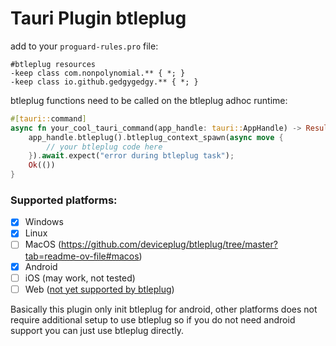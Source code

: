 # Tauri Plugin btleplug
add to your `proguard-rules.pro` file:
```proguard
#btleplug resources
-keep class com.nonpolynomial.** { *; }
-keep class io.github.gedgygedgy.** { *; }
```

btleplug functions need to be called on the btleplug adhoc runtime:
```rust
#[tauri::command]
async fn your_cool_tauri_command(app_handle: tauri::AppHandle) -> Result<(), ()> {
    app_handle.btleplug().btleplug_context_spawn(async move {
        // your btleplug code here
    }).await.expect("error during btleplug task");
    Ok(())
}
```

### Supported platforms:
- [x] Windows
- [x] Linux
- [ ] MacOS (https://github.com/deviceplug/btleplug/tree/master?tab=readme-ov-file#macos)
- [x] Android
- [ ] iOS (may work, not tested)
- [ ] Web ([not yet supported by btleplug](https://github.com/deviceplug/btleplug/tree/master?tab=readme-ov-file#platform-status))

Basically this plugin only init btleplug for android, other platforms does not require additional setup to use btleplug so if you do not need android support you can just use btleplug directly.
